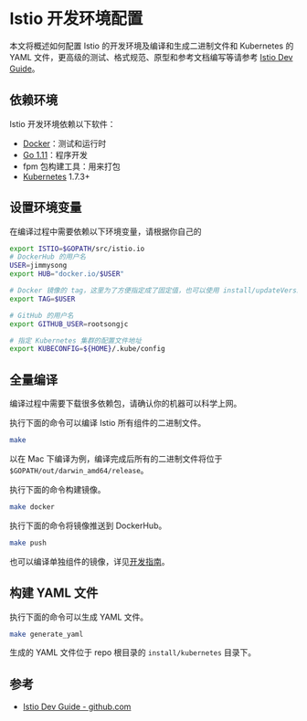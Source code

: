 # Istio 开发环境配置

本文将概述如何配置 Istio 的开发环境及编译和生成二进制文件和 Kubernetes 的 YAML 文件，更高级的测试、格式规范、原型和参考文档编写等请参考 [Istio  Dev Guide](https://github.com/istio/istio/wiki/Dev-Guide)。

## 依赖环境

Istio 开发环境依赖以下软件：

- [Docker](https://docs.docker.com/install/)：测试和运行时
- [Go 1.11](https://golang.org)：程序开发
- fpm 包构建工具：用来打包
- [Kubernetes](https://jimmysong.io/kubernetes-handbook) 1.7.3+

## 设置环境变量

在编译过程中需要依赖以下环境变量，请根据你自己的

```bash
export ISTIO=$GOPATH/src/istio.io
# DockerHub 的用户名
USER=jimmysong
export HUB="docker.io/$USER"

# Docker 镜像的 tag，这里为了方便指定成了固定值，也可以使用 install/updateVersion.sh 来生成 tag
export TAG=$USER

# GitHub 的用户名
export GITHUB_USER=rootsongjc

# 指定 Kubernetes 集群的配置文件地址
export KUBECONFIG=${HOME}/.kube/config
```

## 全量编译

编译过程中需要下载很多依赖包，请确认你的机器可以科学上网。

执行下面的命令可以编译 Istio 所有组件的二进制文件。

```bash
make
```

以在 Mac 下编译为例，编译完成后所有的二进制文件将位于 `$GOPATH/out/darwin_amd64/release`。

执行下面的命令构建镜像。

```bash
make docker
```

执行下面的命令将镜像推送到 DockerHub。

```bash
make push
```

也可以编译单独组件的镜像，详见[开发指南](https://github.com/istio/istio/wiki/Dev-Guide)。

## 构建 YAML 文件

执行下面的命令可以生成 YAML 文件。

```bash
make generate_yaml
```

生成的 YAML 文件位于 repo 根目录的 `install/kubernetes` 目录下。

## 参考

- [Istio Dev Guide - github.com](https://github.com/istio/istio/wiki/Dev-Guide)
